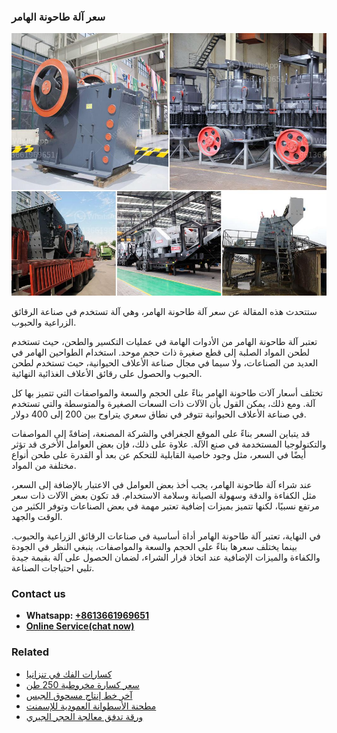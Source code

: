 <h3>سعر آلة طاحونة الهامر</h3><img src='1701850962.jpg' alt=''><p>ستتحدث هذه المقالة عن سعر آلة طاحونة الهامر، وهي آلة تستخدم في صناعة الرقائق الزراعية والحبوب.</p><p>تعتبر آلة طاحونة الهامر من الأدوات الهامة في عمليات التكسير والطحن، حيث تستخدم لطحن المواد الصلبة إلى قطع صغيرة ذات حجم موحد. استخدام الطواحين الهامر في العديد من الصناعات، ولا سيما في مجال صناعة الأعلاف الحيوانية، حيث تستخدم لطحن الحبوب والحصول على رقائق الأعلاف الغذائية النهائية.</p><p>تختلف أسعار آلات طاحونة الهامر بناءً على الحجم والسعة والمواصفات التي تتميز بها كل آلة. ومع ذلك، يمكن القول بأن الآلات ذات السعات الصغيرة والمتوسطة والتي تستخدم في صناعة الأعلاف الحيوانية تتوفر في نطاق سعري يتراوح بين 200 إلى 400 دولار.</p><p>قد يتباين السعر بناءً على الموقع الجغرافي والشركة المصنعة، إضافةً إلى المواصفات والتكنولوجيا المستخدمة في صنع الآلة. علاوة على ذلك، فإن بعض العوامل الأخرى قد تؤثر أيضًا في السعر، مثل وجود خاصية القابلية للتحكم عن بعد أو القدرة على طحن أنواع مختلفة من المواد.</p><p>عند شراء آلة طاحونة الهامر، يجب أخذ بعض العوامل في الاعتبار بالإضافة إلى السعر، مثل الكفاءة والدقة وسهولة الصيانة وسلامة الاستخدام. قد تكون بعض الآلات ذات سعر مرتفع نسبيًا، لكنها تتميز بميزات إضافية تعتبر مهمة في بعض الصناعات وتوفر الكثير من الوقت والجهد.</p><p>في النهاية، تعتبر آلة طاحونة الهامر أداة أساسية في صناعات الرقائق الزراعية والحبوب. بينما يختلف سعرها بناءً على الحجم والسعة والمواصفات، ينبغي النظر في الجودة والكفاءة والميزات الإضافية عند اتخاذ قرار الشراء، لضمان الحصول على آلة بقيمة جيدة تلبي احتياجات الصناعة.</p><h3>Contact us</h3><ul><li><strong>Whatsapp:&nbsp;<a href="https://wa.me/8613661969651">+8613661969651</a></strong></li><li><a href="https://swt.shibang-china.com/?git&amp;zhl&amp;سعر آلة طاحونة الهامر"><strong>Online Service(chat now)</strong></a></li></ul><h3>Related</h3><ul><li><a href='كسارات الفك في تنزانيا.md'>كسارات الفك في تنزانيا</a></li><li><a href='سعر كسارة مخروطية 250 طن.md'>سعر كسارة مخروطية 250 طن</a></li><li><a href='آخر خط إنتاج مسحوق الجبس.md'>آخر خط إنتاج مسحوق الجبس</a></li><li><a href='مطحنة الأسطوانة العمودية للإسمنت.md'>مطحنة الأسطوانة العمودية للإسمنت</a></li><li><a href='ورقة تدفق معالجة الحجر الجيري.md'>ورقة تدفق معالجة الحجر الجيري</a></li></ul>